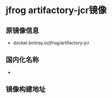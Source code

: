 ## 

# jfrog artifactory-jcr镜像

## 原镜像信息

- docker.bintray.io/jfrog/artifactory-jcr


## 国内化名称

- 


## 镜像构建地址




